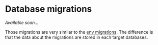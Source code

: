 # Database migrations

*Available soon...*

Those migrations are very similar to the [env migrations](./env-migrations.md). The difference is that the data about the migrations are stored in each target databases.
